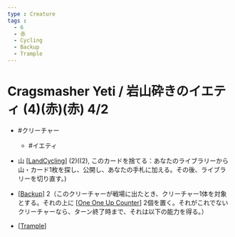 ```yaml
---
type : Creature
tags : 
  - 6
  - 赤
  - Cycling
  - Backup
  - Trample
---
```

# Cragsmasher Yeti / 岩山砕きのイエティ (4)(赤)(赤) 4/2

* #クリーチャー
  * #イエティ

* 山 [[LandCycling]] (2)((2), このカードを捨てる：あなたのライブラリーから山・カード1枚を探し、公開し、あなたの手札に加える。その後、ライブラリーを切り直す。)
* [[Backup]] 2（このクリーチャーが戦場に出たとき、クリーチャー1体を対象とする。それの上に [[One One Up Counter]] 2個を置く。それがこれでないクリーチャーなら、ターン終了時まで、それは以下の能力を得る。）
* [[Trample]]

[//begin]: # "Autogenerated link references for markdown compatibility"
[LandCycling]: ../../KeywordAbilities/LandCycling.md "(Land)Cycling (N) / (Land)サイクリング (N)"
[Backup]: ../../KeywordAbilities/Backup.md "Backup(N) / 賛助(N)"
[One One Up Counter]: <../../Counters/One One Up Counter.md> "+1/+1 Counter / +1/+1カウンター"
[Trample]: ../../KeywordAbilities/Trample.md "Trample / トランプル"
[//end]: # "Autogenerated link references"
